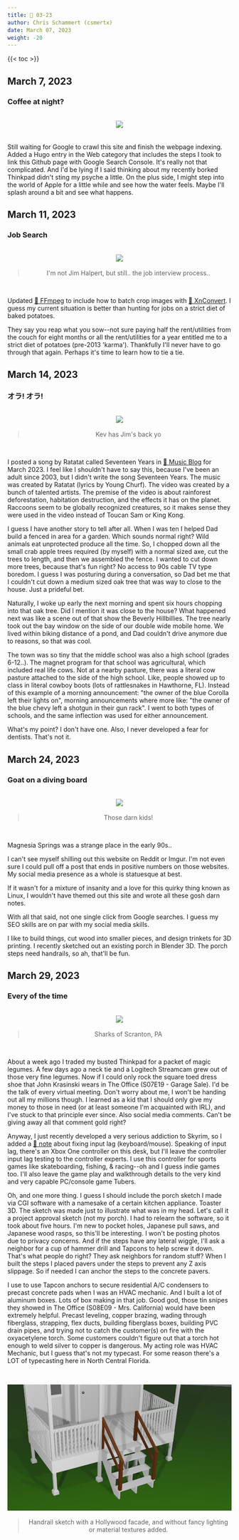 ```yaml
---
title: 📁 03-23
author: Chris Schammert (csmertx)
date: March 07, 2023
weight: -20
---
```


<!--more-->

{{< toc >}}

## March 7, 2023
### Coffee at night?

<br />
<div style="text-align: center;">
<img src="https://i.imgur.com/HcaA6hk.gif"/>
</div><br />

Still waiting for Google to crawl this site and finish the webpage indexing. Added a Hugo entry in the Web category that includes the steps I took to link this Github page with Google Search Console. It's really not that complicated. And I'd be lying if I said thinking about my recently borked Thinkpad didn't sting my psyche a little. On the plus side, I might step into the world of Apple for a little while and see how the water feels. Maybe I'll splash around a bit and see what happens.

## March 11, 2023
### Job Search

<br />
<div style="text-align: center;">
<img src="https://i.imgur.com/QjkuJmg.gif"/>

> I'm not Jim Halpert, but still.. the job interview process..

</div><br />

Updated [🔗 FFmpeg](/Linux/Software/ffmpeg) to include how to batch crop images with [🔗 XnConvert](https://www.xnview.com/en/xnconvert). I guess my current situation is better than hunting for jobs on a strict diet of baked potatoes.

They say you reap what you sow--not sure paying half the rent/utilities from the couch for eight months or all the rent/utilities for a year entitled me to a strict diet of potatoes (pre-2013 'karma'). Thankfully I'll never have to go through that again. Perhaps it's time to learn how to tie a tie.

## March 14, 2023
### オラ! オラ!

<br />
<div style="text-align: center;">
<img src="https://i.imgur.com/LOvpyTg.gif"/>

> Kev has Jim's back yo

</div><br />

I posted a song by Ratatat called Seventeen Years in [🔗 Music Blog](/Blog/music/2023/0323) for March 2023. I feel like I shouldn't have to say this, because I've been an adult since 2003, but I didn't write the song Seventeen Years. The music was created by Ratatat (lyrics by Young Churf). The video was created by a bunch of talented artists. The premise of the video is about rainforest deforestation, habitation destruction, and the effects it has on the planet. Raccoons seem to be globally recognized creatures, so it makes sense they were used in the video instead of Toucan Sam or King Kong.

I guess I have another story to tell after all. When I was ten I helped Dad build a fenced in area for a garden. Which sounds normal right? Wild animals eat unprotected produce all the time. So, I chopped down all the small crab apple trees required (by myself) with a normal sized axe, cut the trees to length, and then we assembled the fence. I wanted to cut down more trees, because that's fun right? No access to 90s cable TV type boredom. I guess I was posturing during a conversation, so Dad bet me that I couldn't cut down a medium sized oak tree that was way to close to the house. Just a prideful bet.

Naturally, I woke up early the next morning and spent six hours chopping into that oak tree. Did I mention it was close to the house? What happened next was like a scene out of that show the Beverly Hillbillies. The tree nearly took out the bay window on the side of our double wide mobile home. We lived within biking distance of a pond, and Dad couldn't drive anymore due to reasons, so that was cool.

The town was so tiny that the middle school was also a high school (grades 6-12..). The magnet program for that school was agricultural, which included real life cows. Not at a nearby pasture, there was a literal cow pasture attached to the side of the high school. Like, people showed up to class in literal cowboy boots (lots of rattlesnakes in Hawthorne, FL). Instead of this example of a morning announcement: "the owner of the blue Corolla left their lights on", morning announcements where more like: "the owner of the blue chevy left a shotgun in their gun rack". I went to both types of schools, and the same inflection was used for either announcement.

What's my point? I don't have one. Also, I never developed a fear for dentists. That's not it.

## March 24, 2023
### Goat on a diving board

<br />
<div style="text-align: center;">
<img src="https://i.imgur.com/DToU5Dq.gif"/>

> Those darn kids!

</div><br />

Magnesia Springs was a strange place in the early 90s..

I can't see myself shilling out this website on Reddit or Imgur. I'm not even sure I could pull off a post that ends in positive numbers on those websites. My social media presence as a whole is statuesque at best.

If it wasn't for a mixture of insanity and a love for this quirky thing known as Linux, I wouldn't have themed out this site and wrote all these gosh darn notes.

With all that said, not one single click from Google searches. I guess my SEO skills are on par with my social media skills.

I like to build things, cut wood into smaller pieces, and design trinkets for 3D printing. I recently sketched out an existing porch in Blender 3D. The porch steps need handrails, so ah, that'll be fun.

## March 29, 2023
### Every of the time

<br />
<div style="text-align: center;">
<img src="https://i.imgur.com/e2dUzdq.gif"/>

> Sharks of Scranton, PA

</div><br />

About a week ago I traded my busted Thinkpad for a packet of magic legumes. A few days ago a neck tie and a Logitech Streamcam grew out of those very fine legumes. Now if I could only rock the square toed dress shoe that John Krasinski wears in The Office (S07E19 - Garage Sale). I'd be the talk of every virtual meeting. Don't worry about me, I won't be handing out all my millions though. I learned as a kid that I should only give my money to those in need (or at least someone I'm acquainted with IRL), and I've stuck to that principle ever since. Also social media comments. Can't be giving away all that comment gold right?

Anyway, I just recently developed a very serious addiction to Skyrim, so I added a [🔗 note](/Games/skyrim) about fixing input lag (keyboard/mouse). Speaking of input lag, there's an Xbox One controller on this desk, but I'll leave the controller input lag testing to the controller experts. I use this controller for sports games like skateboarding, fishing, & racing--oh and I guess indie games too. I'll also leave the game play and walkthrough details to the very kind and very capable PC/console game Tubers.

Oh, and one more thing. I guess I should include the porch sketch I made via CGI software with a namesake of a certain kitchen appliance. Toaster 3D. The sketch was made just to illustrate what was in my head. Let's call it a project approval sketch (not my porch). I had to relearn the software, so it took about five hours. I'm new to pocket holes, Japanese pull saws, and Japanese wood rasps, so this'll be interesting. I won't be posting photos due to privacy concerns. And if the steps have any lateral wiggle, I'll ask a neighbor for a cup of hammer drill and Tapcons to help screw it down. That's what people do right? They ask neighbors for random stuff? When I built the steps I placed pavers under the steps to prevent any Z axis slippage. So if needed I can anchor the steps to the concrete pavers.

I use to use Tapcon anchors to secure residential A/C condensers to precast concrete pads when I was an HVAC mechanic. And I built a lot of aluminum boxes. Lots of box making in that job. Good god, those tin snipes they showed in The Office (S08E09 - Mrs. California) would have been extremely helpful. Precast leveling, copper brazing, wading through fiberglass, strapping, flex ducts, building fiberglass boxes, building PVC drain pipes, and trying not to catch the customer(s) on fire with the oxyacetylene torch. Some customers couldn't figure out that a torch hot enough to weld silver to copper is dangerous. My acting role was HVAC Mechanic, but I guess that's not my typecast. For some reason there's a LOT of typecasting here in North Central Florida.

<br />
<div style="text-align: center;">

![Handrail render](/Blog/daynight/2023/images/handrail_render_230322_post.jpg "Handrail Render")

> Handrail sketch with a Hollywood facade, and without fancy lighting or material textures added.

</div><br />
